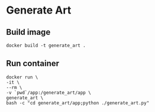 # Generate Art

## Build image
```
docker build -t generate_art .
```

## Run container
```
docker run \
-it \
--rm \
-v `pwd`/app:/generate_art/app \
generate_art \
bash -c "cd generate_art/app;python ./generate_art.py"
```
